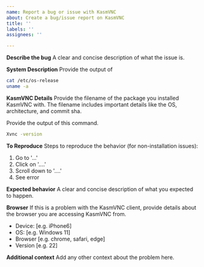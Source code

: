 ```yaml
---
name: Report a bug or issue with KasmVNC
about: Create a bug/issue report on KasmVNC
title: ''
labels: ''
assignees: ''

---
```


**Describe the bug**
A clear and concise description of what the issue is.

**System Description**
Provide the output of 
```bash
cat /etc/os-release
uname -a
```

**KasmVNC Details**
Provide the filename of the package you installed KasmVNC with. The filename includes important details like the OS, architecture, and commit sha.

Provide the output of this command.
```bash
Xvnc -version
```

**To Reproduce**
Steps to reproduce the behavior (for non-installation issues):
1. Go to '...'
2. Click on '....'
3. Scroll down to '....'
4. See error

**Expected behavior**
A clear and concise description of what you expected to happen.

**Browser**
If this is a problem with the KasmVNC client, provide details about the browser you are accessing KasmVNC from.
 - Device: [e.g. iPhone6]
 - OS: [e.g. Windows 11]
 - Browser [e.g. chrome, safari, edge]
 - Version [e.g. 22]

**Additional context**
Add any other context about the problem here.